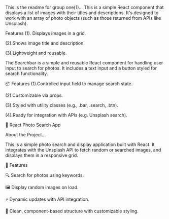 This is the readme for group one(1)...
This is a simple React component that displays a list of images with their titles and descriptions. It's designed to work with an array of photo objects (such as those returned from APIs like Unsplash).


 Features 
(1). Displays images in a grid.

(2).Shows image title and description.

(3).Lightweight and reusable.


The Searchbar is a simple and reusable React component for handling user input to search for photos. It includes a text input and a button styled for search functionality.


📦 Features
(1).Controlled input field to manage search state.

(2).Customizable via props.

(3).Styled with utility classes (e.g., .bar, .search, .btn).

(4).Ready for integration with APIs (e.g. Unsplash search).



📸 React Photo Search App


About the Project...

This is a simple photo search and display application built with React. It integrates with the Unsplash API to fetch random or searched images, and displays them in a responsive grid.

🚀 Features

🔍 Search for photos using keywords.

🖼️ Display random images on load.

⚡ Dynamic updates with API integration.

🎨 Clean, component-based structure with customizable styling.


